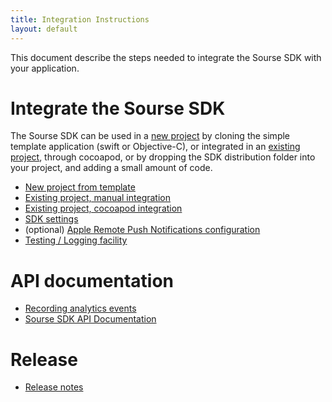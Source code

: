 ```yaml
---
title: Integration Instructions
layout: default 
---
```


This document describe the steps needed to integrate the Sourse SDK 
with your application.

# Integrate the Sourse SDK #

The Sourse SDK can be used in a [new project](./new-project.html) by cloning the 
simple template application (swift or Objective-C), or integrated in an [existing project](./existing-project.html),
through cocoapod, or by dropping the SDK distribution folder into your project, and adding a small amount of code.

 * [New project from template](./new-project.html)
 * [Existing project, manual integration](./existing-project.html)
 * [Existing project, cocoapod integration](./existing-project-cocoapod.html)
 * [SDK settings](./sdk-settings.html)
 * (optional) [Apple Remote Push Notifications configuration](./apns.html)
 * [Testing / Logging facility](./testing-logging.html)

# API documentation #
 * [Recording analytics events](./analytics-events.html)
 * [Sourse SDK API Documentation](./apidoc/html/index.html)

# Release #
 * [Release notes](./release-notes.html)


 
 